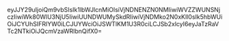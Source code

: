 eyJJY29uIjoiQm9vbSIsIk1lbWJlcnMiOlsiVjNDNENZN0NMIiwiWVZZWUNSNjczIiwiWk80WlU3NjU5IiwiUUNDWUMySkdRIiwiVjNDMko2N0xKIl0sIk5hbWUiOiJCYUhSIFRlYW0iLCJUYWciOiJSWTlKM1U3R0ciLCJSb2xlcyI6eyJaTzRaVTc2NTkiOiJQcmVzaWRlbnQifX0=